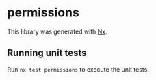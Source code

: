 # permissions

This library was generated with [Nx](https://nx.dev).

## Running unit tests

Run `nx test permissions` to execute the unit tests.
